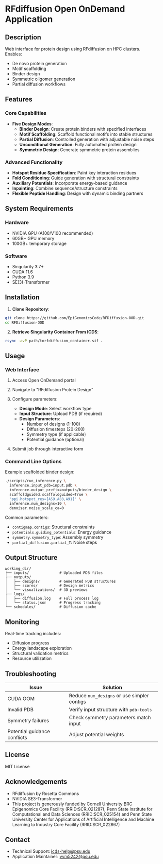# RFdiffusion Open OnDemand Application

## Description
Web interface for protein design using RFdiffusion on HPC clusters. Enables:
- De novo protein generation
- Motif scaffolding
- Binder design
- Symmetric oligomer generation
- Partial diffusion workflows

## Features

### Core Capabilities
- **Five Design Modes**:
  - **Binder Design**: Create protein binders with specified interfaces
  - **Motif Scaffolding**: Scaffold functional motifs into stable structures
  - **Partial Diffusion**: Controlled generation with adjustable noise steps
  - **Unconditional Generation**: Fully automated protein design
  - **Symmetric Design**: Generate symmetric protein assemblies

### Advanced Functionality
- **Hotspot Residue Specification**: Paint key interaction residues
- **Fold Conditioning**: Guide generation with structural constraints
- **Auxiliary Potentials**: Incorporate energy-based guidance
- **Inpainting**: Combine sequence/structure constraints
- **Flexible Peptide Handling**: Design with dynamic binding partners

## System Requirements

### Hardware
- NVIDIA GPU (A100/V100 recommended)
- 60GB+ GPU memory
- 100GB+ temporary storage

### Software
- Singularity 3.7+
- CUDA 11.6
- Python 3.9
- SE(3)-Transformer

## Installation

1. **Clone Repository**:
```bash
git clone https://github.com/EpiGenomicsCode/RFDiffusion-OOD.git
cd RFDiffusion-OOD
```
2. **Retrieve Singularity Container From ICDS**:
```bash
rsync -avP path/torfdiffusion_container.sif .
```

## Usage

### Web Interface
1. Access Open OnDemand portal
2. Navigate to "RFdiffusion Protein Design"
3. Configure parameters:
   - **Design Mode**: Select workflow type
   - **Input Structure**: Upload PDB (if required)
   - **Design Parameters**:
     - Number of designs (1-100)
     - Diffusion timesteps (20-200)
     - Symmetry type (if applicable)
     - Potential guidance (optional)

4. Submit job through interactive form

### Command Line Options
Example scaffolded binder design:
```bash
./scripts/run_inference.py \
  inference.input_pdb=input.pdb \
  inference.output_prefix=outputs/binder_design \
  scaffoldguided.scaffoldguided=True \
  'ppi.hotspot_res=[A59,A83,A91]' \
  inference.num_designs=10 \
  denoiser.noise_scale_ca=0
```

Common parameters:
- `contigmap.contigs`: Structural constraints
- `potentials.guiding_potentials`: Energy guidance
- `symmetry.symmetry_type`: Assembly symmetry
- `partial_diffusion.partial_T`: Noise steps

## Output Structure
```
working_dir/
├── inputs/              # Uploaded PDB files
├── outputs/
│   ├── designs/         # Generated PDB structures
│   ├── scores/          # Design metrics
│   └── visualizations/  # 3D previews
├── logs/
│   ├── diffusion.log    # Full process log
│   └── status.json      # Progress tracking
└── schedules/           # Diffusion cache
```

## Monitoring
Real-time tracking includes:
- Diffusion progress
- Energy landscape exploration
- Structural validation metrics
- Resource utilization

## Troubleshooting

| Issue | Solution |
|-------|----------|
| CUDA OOM | Reduce `num_designs` or use simpler contigs |
| Invalid PDB | Verify input structure with `pdb-tools` |
| Symmetry failures | Check symmetry parameters match input |
| Potential guidance conflicts | Adjust potential weights |

## License
MIT License

## Acknowledgements
- RFdiffusion by Rosetta Commons
- NVIDIA SE3-Transformer
- This project is generously funded by Cornell University BRC Epigenomics Core Facility (RRID:SCR_021287), Penn State Institute for Computational and Data Sciences (RRID:SCR_025154) and Penn State University Center for Applications of Artificial Intelligence and Machine Learning to Industry Core Facility (RRID:SCR_022867)

## Contact
- Technical Support: [icds-help@psu.edu](mailto:icds-help@psu.edu)
- Application Maintainer: [vvm5242@psu.edu](mailto:vvm5242@psu.edu)
